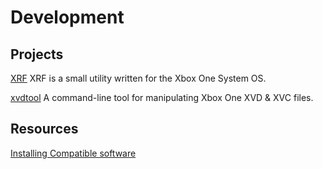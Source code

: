 <!-- TITLE: Development -->
<!-- SUBTITLE: A quick summary of Development -->

# Development
## Projects

[XRF](https://github.com/xboxoneresearch/XRF)
XRF is a small utility written for the Xbox One System OS.

[xvdtool](https://github.com/emoose/xvdtool)
A command-line tool for manipulating Xbox One XVD & XVC files.

## Resources

[Installing Compatible software](installing-compatible-software)
